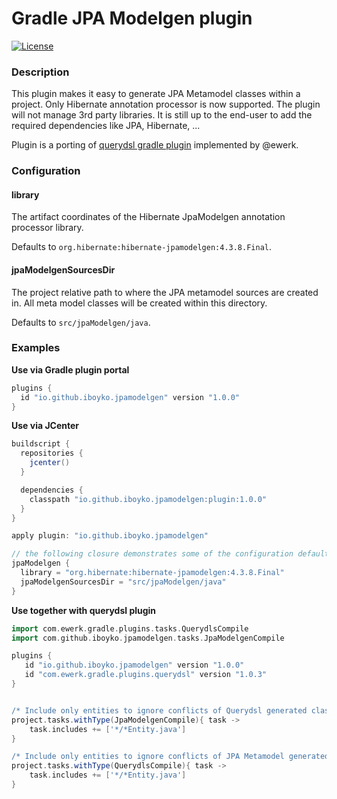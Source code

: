 # Gradle JPA Modelgen plugin

[![License](https://img.shields.io/badge/license-Apache%202-blue.svg)](#copyright-and-license)


### Description

This plugin makes it easy to generate JPA Metamodel classes within a project. 
Only Hibernate annotation processor is now supported. The plugin will not manage 3rd party libraries. 
It is still up to the end-user to add the required dependencies like JPA, Hibernate, ... 

Plugin is a porting of [querydsl gradle plugin](https://github.com/ewerk/gradle-plugins) implemented by @ewerk.

### Configuration

#### library
The artifact coordinates of the Hibernate JpaModelgen annotation processor library.

Defaults to `org.hibernate:hibernate-jpamodelgen:4.3.8.Final`.

#### jpaModelgenSourcesDir
The project relative path to where the JPA metamodel sources are created in. 
All meta model classes will be created within this directory.

Defaults to `src/jpaModelgen/java`.

### Examples

__Use via Gradle plugin portal__

```groovy
plugins {
  id "io.github.iboyko.jpamodelgen" version "1.0.0"
}
```

__Use via JCenter__

```groovy
buildscript {
  repositories {
    jcenter()
  }

  dependencies {
    classpath "io.github.iboyko.jpamodelgen:plugin:1.0.0"
  }
}

apply plugin: "io.github.iboyko.jpamodelgen"

// the following closure demonstrates some of the configuration defaults and is not necessary
jpaModelgen {
  library = "org.hibernate:hibernate-jpamodelgen:4.3.8.Final"
  jpaModelgenSourcesDir = "src/jpaModelgen/java"
}
```


__Use together with querydsl plugin__

```groovy
import com.ewerk.gradle.plugins.tasks.QuerydlsCompile
import com.github.iboyko.jpamodelgen.tasks.JpaModelgenCompile

plugins {
   id "io.github.iboyko.jpamodelgen" version "1.0.0"
   id "com.ewerk.gradle.plugins.querydsl" version "1.0.3"
}


/* Include only entities to ignore conflicts of Querydsl generated classes usage*/
project.tasks.withType(JpaModelgenCompile){ task ->
	task.includes += ['*/*Entity.java']
}

/* Include only entities to ignore conflicts of JPA Metamodel generated classes usage*/
project.tasks.withType(QuerydlsCompile){ task ->
	task.includes += ['*/*Entity.java']
}

```

